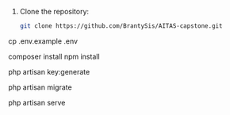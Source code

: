 1. Clone the repository:
   ```bash
   git clone https://github.com/BrantySis/AITAS-capstone.git

cp .env.example .env

composer install
npm install

php artisan key:generate

php artisan migrate

php artisan serve
